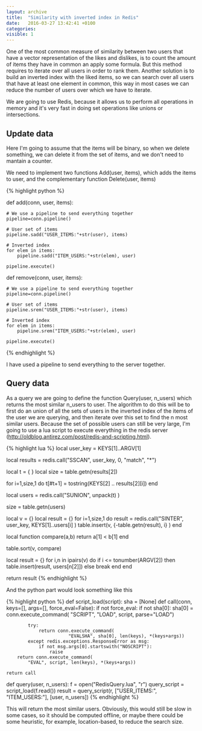 ```yaml
---
layout: archive
title:  "Similarity with inverted index in Redis"
date:   2016-03-27 13:42:41 +0100
categories: 
visible: 1
---
```


One of the most common measure of similarity between two users that have a vector representation of the likes and dislikes, is to count the amount of items they have in common an apply some formula. But this method requires to iterate over all users in order to rank them. Another solution is to build an inverted index with the liked items, so we can search over all users that have at least one element in common, this way in most cases we can reduce the number of users over which we have to iterate.

We are going to use Redis, because it allows us to perform all operations in memory and it's very fast in doing set operations like unions or intersections.

<h2>Update data</h2>
 
 Here I'm going to assume that the items will be binary, so when we delete something, we can delete it from the set of items, and we don't need to mantain a counter.
 
 We need to implement two functions Add(user, items), which adds the items to user, and the complementary function Delete(user, items)

{% highlight python %}

def add(conn, user, items):

    # We use a pipeline to send everything together
    pipeline=conn.pipeline()

    # User set of items
    pipeline.sadd("USER_ITEMS:"+str(user), items)

    # Inverted index
    for elem in items:
        pipeline.sadd("ITEM_USERS:"+str(elem), user)

    pipeline.execute()

def remove(conn, user, items):

    # We use a pipeline to send everything together
    pipeline=conn.pipeline()

    # User set of items
    pipeline.srem("USER_ITEMS:"+str(user), items)

    # Inverted index
    for elem in items:
        pipeline.srem("ITEM_USERS:"+str(elem), user)

    pipeline.execute()

{% endhighlight %}

I have used a pipeline to send everything to the server together.

<h2>Query data</h2>

As a query we are going to define the function Query(user, n_users) which returns the most similar n_users to user. The algorithm to do this will be to first do an union of all the sets of users in the inverted index of the items of the user we are querying, and then iterate over this set to find the n most similar users. Because the set of possible users can still be very large, I'm going to use a lua script to execute everything in the redis server (<a href="http://oldblog.antirez.com/post/redis-and-scripting.html">http://oldblog.antirez.com/post/redis-and-scripting.html</a>). 

{% highlight lua %}
local user_key = KEYS[1]..ARGV[1]

local results = redis.call("SSCAN", user_key, 0, "match", "*")

local t = { }
local size = table.getn(results[2])

for i=1,size,1 do
  t[#t+1] = tostring(KEYS[2] .. results[2][i])
end 

local users = redis.call("SUNION", unpack(t) )

size = table.getn(users)

local v = {}
local result = {}
for i=1,size,1 do
  result = redis.call("SINTER", user_key, KEYS[1]..users[i] )
  table.insert(v, {-table.getn(result), i} )
end 

local function compare(a,b)
  return a[1] < b[1]
end

table.sort(v, compare)

local result = {}
for i,n in ipairs(v) do 
  if i <= tonumber(ARGV[2]) then
    table.insert(result, users[n[2]])
  else
    break
  end
end

return result
{% endhighlight %}

And the python part would look something like this

{% highlight python %}
def script_load(script):
    sha = [None]
    def call(conn, keys=[], args=[], force_eval=False):
        if not force_eval:
            if not sha[0]:
                sha[0] = conn.execute_command(
                            "SCRIPT", "LOAD", script, parse="LOAD")

            try:
                return conn.execute_command(
                           "EVALSHA", sha[0], len(keys), *(keys+args))
            except redis.exceptions.ResponseError as msg:
                if not msg.args[0].startswith("NOSCRIPT"):
                    raise
        return conn.execute_command(
            "EVAL", script, len(keys), *(keys+args))

    return call
    
def query(user, n_users):
    f = open("RedisQuery.lua", "r")
    query_script = script_load(f.read())
    result = query_script(r, ["USER_ITEMS:", "ITEM_USERS:"], [user, n_users])
{% endhighlight %}

This will return the most similar users. Obviously, this would still be slow in some cases, so it should be computed offline, or maybe there could be some heuristic, for example, location-based, to reduce the search size.
